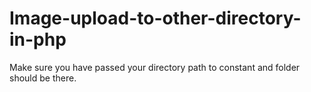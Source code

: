 # Image-upload-to-other-directory-in-php
Make sure you have passed your directory path to constant and folder should be there.
